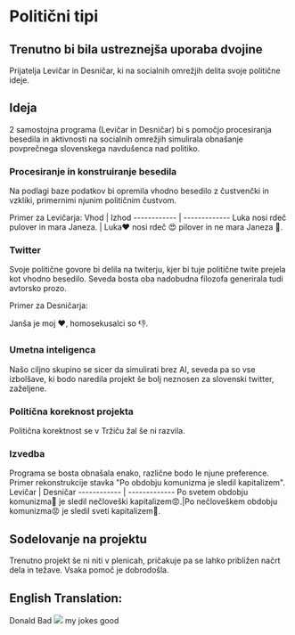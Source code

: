 # Politični tipi
## Trenutno bi bila ustreznejša uporaba dvojine
Prijatelja Levičar in Desničar, ki na socialnih omrežjih delita svoje politične ideje.

## Ideja
2 samostojna programa (Levičar in Desničar) bi s pomočjo procesiranja besedila in aktivnosti na socialnih omrežjih simulirala obnašanje povprečnega slovenskega navdušenca nad politiko.
### Procesiranje in konstruiranje besedila
Na podlagi baze podatkov bi opremila vhodno besedilo z čustvenčki in vzkliki, primernimi njunim političnim čustvom.

Primer za Levičarja:
Vhod | Izhod
------------ | -------------
Luka nosi rdeč pulover in  mara Janeza. | Luka:heart: nosi rdeč :heart_eyes: pilover in ne mara Janeza :poop:.
### Twitter
Svoje politične govore bi delila na twiterju, kjer bi tuje politične twite prejela kot vhodno besedilo. Seveda bosta oba nadobudna filozofa generirala tudi avtorsko prozo.

Primer za Desničarja:

Janša je moj :heart:, homosekusalci so :thumbsdown:.
### Umetna inteligenca
Našo ciljno skupino se sicer da simulirati brez AI, seveda pa so vse izbolšave, ki bodo naredila projekt še bolj neznosen za slovenski twitter, zaželjene.
### Politična koreknost projekta
Politična korektnost se v Tržiču žal še ni razvila.
### Izvedba
Programa se bosta obnašala enako, različne bodo le njune preference.
Primer rekonstrukcije stavka "Po obdobju komunizma je sledil kapitalizem".
Levičar | Desničar
------------ | -------------
Po svetem obdobju komunizma:purple_heart: je sledil nečloveški kapitalizem:rage:.|Po nečloveškem obdobju komunizma:rage: je sledil sveti kapitalizem:purple_heart:.
## Sodelovanje na projektu
Trenutno projekt še ni niti v plenicah, pričakuje pa se lahko približen načrt dela in težave. Vsaka pomoč je dobrodošla.

## English Translation:
Donald Bad <img src="https://render.githubusercontent.com/render/math?math=\iff"> my jokes good

